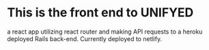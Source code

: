 # This is the front end to UNIFYED
a react app utilizing react router and making API requests to a heroku deployed Rails back-end. Currently deployed to netlify.
